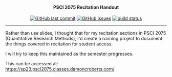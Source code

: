 
<h4 align="center">PSCI 2075 Recitation Handout</h4>
<p align="center">
    <a href="https://github.com/DamonCharlesRoberts/psci2075sp23.classes.damoncroberts.com/commits/master">
    <img src="https://img.shields.io/github/last-commit/DamonCharlesRoberts/psci2075sp23.classes.damoncroberts.com.svg?style=flat-square&logo=github&logoColor=white"
         alt="GitHub last commit"></a>
    <a href="https://github.com/DamonCharlesRoberts/psci2075sp23.classes.damoncroberts.com/issues">
    <img src="https://img.shields.io/github/issues-raw/DamonCharlesRoberts/psci2075sp23.classes.damoncroberts.com.svg?style=flat-square&logo=github&logoColor=white"
         alt="GitHub issues"></a>
    <a href="https://circleci.com/gh/badges/shields/tree/master">
        <img src="https://img.shields.io/circleci/project/github/badges/shields/master" alt="build status"></a>
</p>

---


Rather than use slides, I thought that for my recitation sections in PSCI 2075 (Quantitative Research Methods), I'd create a running project to document the things covered in recitation for student access. 


I will try to keep this maintained as the semester progresses. 

This can be accessed at: https://sp23.psci2075.classes.damoncroberts.com/
